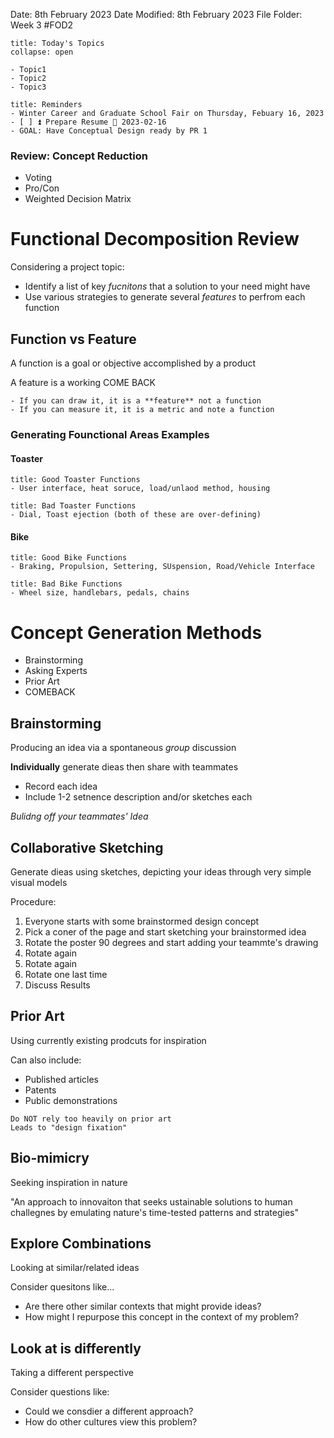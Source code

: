 Date: 8th February 2023
Date Modified: 8th February 2023
File Folder: Week 3
#FOD2  

```ad-abstract
title: Today's Topics
collapse: open

- Topic1
- Topic2
- Topic3

```

```ad-note
title: Reminders
- Winter Career and Graduate School Fair on Thursday, Febuary 16, 2023
- [ ] ⏫ Prepare Resume 📅 2023-02-16
- GOAL: Have Conceptual Design ready by PR 1
```

### Review: Concept Reduction

- Voting
- Pro/Con
- Weighted Decision Matrix

# Functional Decomposition Review

Considering a project topic:

- Identify a list of key *fucnitons* that a solution to your need might have
- Use various strategies to generate several *features* to perfrom each function

## Function vs Feature

A function is a goal or objective accomplished by a product

A feature is a working COME BACK

```ad-note
- If you can draw it, it is a **feature** not a function
- If you can measure it, it is a metric and note a function
```


### Generating Founctional Areas Examples

#### Toaster

```ad-check
title: Good Toaster Functions
- User interface, heat soruce, load/unlaod method, housing
```

```ad-danger
title: Bad Toaster Functions
- Dial, Toast ejection (both of these are over-defining)
```


#### Bike

```ad-check
title: Good Bike Functions
- Braking, Propulsion, Settering, SUspension, Road/Vehicle Interface
```

```ad-danger
title: Bad Bike Functions
- Wheel size, handlebars, pedals, chains
```


# Concept Generation Methods

- Brainstorming
- Asking Experts
- Prior Art
- COMEBACK

## Brainstorming

Producing an idea via a spontaneous *group* discussion

**Individually** generate dieas then share with teammates
- Record each idea
- Include 1-2 setnence description and/or sketches each

*Bulidng off your teammates' Idea*

## Collaborative Sketching

Generate dieas using sketches, depicting your ideas through very simple visual models

Procedure:

1. Everyone starts with some brainstormed design concept
2. Pick a coner of the page and start sketching your brainstormed idea
3. Rotate the poster 90 degrees and start adding your teammte's drawing
4. Rotate again
5. Rotate again
6. Rotate one last time
7. Discuss Results

## Prior Art

Using currently existing prodcuts for inspiration

Can also include:
- Published articles
- Patents
- Public demonstrations

```ad-danger
Do NOT rely too heavily on prior art
Leads to "design fixation"
```

## Bio-mimicry

Seeking inspiration in nature

"An approach to innovaiton that seeks ustainable solutions to human challegnes by emulating nature's time-tested patterns and strategies"

## Explore Combinations

Looking at similar/related ideas

Consider quesitons like...
- Are there other similar contexts that might provide ideas?
- How might I repurpose this concept in the context of my problem?

## Look at is differently

Taking a different perspective

Consider questions like:
- Could we consdier a different approach?
- How do other cultures view this problem?

